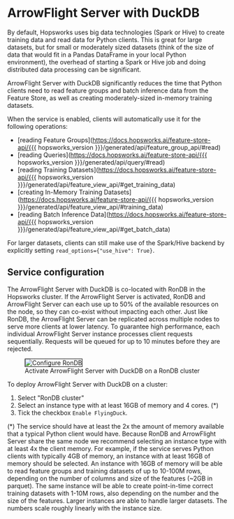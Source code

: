 # ArrowFlight Server with DuckDB
By default, Hopsworks uses big data technologies (Spark or Hive) to create training data and read data for Python clients.
This is great for large datasets, but for small or moderately sized datasets (think of the size of data that would fit in a Pandas
DataFrame in your local Python environment), the overhead of starting a Spark or Hive job and doing distributed data processing can be significant.

ArrowFlight Server with DuckDB significantly reduces the time that Python clients need to read feature groups 
and batch inference data from the Feature Store, as well as creating moderately-sized in-memory training datasets.

When the service is enabled, clients will automatically use it for the following operations:

- [reading Feature Groups](https://docs.hopsworks.ai/feature-store-api/{{{ hopsworks_version }}}/generated/api/feature_group_api/#read)
- [reading Queries](https://docs.hopsworks.ai/feature-store-api/{{{ hopsworks_version }}}/generated/api/query/#read)
- [reading Training Datasets](https://docs.hopsworks.ai/feature-store-api/{{{ hopsworks_version }}}/generated/api/feature_view_api/#get_training_data)
- [creating In-Memory Training Datasets](https://docs.hopsworks.ai/feature-store-api/{{{ hopsworks_version }}}/generated/api/feature_view_api/#training_data)
- [reading Batch Inference Data](https://docs.hopsworks.ai/feature-store-api/{{{ hopsworks_version }}}/generated/api/feature_view_api/#get_batch_data)

For larger datasets, clients can still make use of the Spark/Hive backend by explicitly setting
`read_options={"use_hive": True}`.

## Service configuration
The ArrowFlight Server with DuckDB is co-located with RonDB in the Hopsworks cluster.
If the ArrowFlight Server is activated, RonDB and ArrowFlight Server can each use up to 50% 
of the available resources on the node, so they can co-exist without impacting each other.
Just like RonDB, the ArrowFlight Server can be replicated across multiple nodes to serve more clients at lower latency.
To guarantee high performance, each individual ArrowFlight Server instance processes client requests sequentially.
Requests will be queued for up to 10 minutes before they are rejected.

<p align="center">
  <figure>
    <img style="border: 1px solid #000" src="../../../assets/images/setup_installation/managed/common/flyingduck_rondb.png" alt="Configure RonDB">
    <figcaption>Activate ArrowFlight Server with DuckDB on a RonDB cluster</figcaption>
  </figure>
</p>

To deploy ArrowFlight Server with DuckDB on a cluster:

1. Select "RonDB cluster"
2. Select an instance type with at least 16GB of memory and 4 cores. (*)
3. Tick the checkbox `Enable FlyingDuck`.

(*) The service should have at least the 2x the amount of memory available that a typical Python client would have. 
  Because RonDB and ArrowFlight Server share the same node we recommend selecting an instance type with at least 4x the 
  client memory. For example, if the service serves Python clients with typically 4GB of memory, 
  an instance with at least 16GB of memory should be selected. 
  An instance with 16GB of memory will be able to read feature groups and training datasets of up to 10-100M rows, 
  depending on the number of columns and size of the features (~2GB in parquet). The same instance will be able to create 
  point-in-time correct training datasets with 1-10M rows, also depending on the number and the size of the features. 
  Larger instances are able to handle larger datasets. The numbers scale roughly linearly with the instance size.

